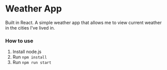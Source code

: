 # Weather App 
Built in React. A simple weather app that allows me to view current weather in the cities I've lived in. 

### How to use 
1. Install node.js 
2. Run `npm install`
3. Run `npm run start`